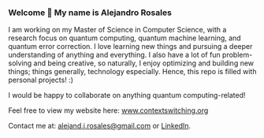 ### Welcome 👋 My name is Alejandro Rosales

I am working on my Master of Science in Computer Science, with a research focus on quantum computing, quantum machine learning, and quantum error correction. I love learning new things and pursuing a deeper understanding of anything and everything. I also have a lot of fun problem-solving and being creative, so naturally, I enjoy optimizing and building new things; things generally, technology especially. Hence, this repo is filled with personal projects! :)

I would be happy to collaborate on anything quantum computing-related!

Feel free to view my website here: www.contextswitching.org

Contact me at: alejand.j.rosales@gmail.com or [LinkedIn](https://www.linkedin.com/in/alejandro-rosales-36ab16191/).

<!--
**AlejandroJRosales/AlejandroJRosales** is a ✨ _special_ ✨ repository because its `README.md` (this file) appears on your GitHub profile.

Here are some ideas to get you started:

- 🔭 I’m currently working on ...
- 🌱 I’m currently learning ...
- 👯 I’m looking to collaborate on ...
- 🤔 I’m looking for help with ...
- 💬 Ask me about ...
- 📫 How to reach me: ...
- 😄 Pronouns: ...
- ⚡ Fun fact: ...
-->
